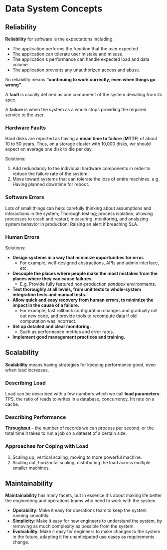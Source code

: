 # Data System Concepts

## Reliability
**Reliability** for software is the expectations including:
* The application performs the function that the user expected
* The application can tolerate user mistake and misuse.
* The application's performance can handle expected load and data volume.
* The application prevents any unauthorized access and abuse.

So reliability means **"continuing to work correctly, even when things go wrong"**.

A **fault** is usually defined as one component of the system deviating from its spec.

A **failure** is when the system as a whole stops providing the required service to the user.

### Hardware Faults
Hard disks are reported as having a **mean time to failure** (**MTTF**) of about 10 to 50 years. Thus, on a storage cluster with 10,000 disks, we should expect on average one disk to die per day.

Solutions:

1. Add redundancy to the individual hardware components in order to reduce the failure rate of the system.
2. Move toward systems that can tolerate the loss of entire machines. e.g. Having planned downtime for reboot.

### Software Errors
Lots of small things can help: carefully thinking about assumptions and interactions in the system; Thorough testing; process isolation; allowing processes to crash and restart; measuring. monitoring, and analyzing system behavior in production; Raising an alert if breaching SLA.

### Human Errors
Solutions:

* **Design systems in a way that minimize opportunities for error.**
  * For example, well-designed abstractions, APIs and admin interface, etc.
* **Decouple the places where people make the most mistakes from the places where they can cause failures.**
  * E.g. Provide fully featured non-production _sandbox_ environments.
* **Test thoroughly at all levels, from unit tests to whole-system integration tests and manual tests.**
* **Allow quick and easy recovery from human errors, to minimize the impact in the cause of a failure.**
  * For example, fast rollback configuration changes and gradually roll out new code, and provide tools to recompute data if old computation was incorrect.
* **Set up detailed and clear monitoring.**
  * Such as performance metrics and error rates.
* **Implement good management practices and training.**

## Scalability
**Scalability** means having strategies for keeping performance good, even when load increases.

### Describing Load
Load can be described with a few numbers which we call **load parameters**: TPS, the ratio of reads to writes in a database, concurrency, hit rate on a cache.

### Describing Performance
**Throughput** - the number of records we can process per second, or the total time it takes to run a job on a dataset of a certain size.

### Approaches for Coping with Load
1. Scaling up, vertical scaling, moving to more powerful machine.
2. Scaling out, horizontal scaling, distributing the load across multiple smaller machines.

## Maintainability
**Maintainability** has many facets, but in essence it's about making life better the engineering and operations teams who need to work with the system.

* **Operability**: Make it easy for operations team to keep the system running smoothly.
* **Simplicity**: Make it easy for new engineers to understand the system, by removing as much complexity as possible from the system.
* **Evolvability**: Make it easy for engineers to make changes to the system in the future, adapting it for unanticipated use cases as requirements change.

